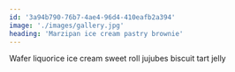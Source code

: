 ```yaml
---
id: '3a94b790-76b7-4ae4-96d4-410eafb2a394'
image: './images/gallery.jpg'
heading: 'Marzipan ice cream pastry brownie'
---
```


Wafer liquorice ice cream sweet roll jujubes biscuit tart jelly
